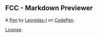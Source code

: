 FCC - Markdown Previewer
------------------------


A [Pen](https://codepen.io/Lucjfer/pen/RBqxvE) by [Leonidas-I](https://codepen.io/Lucjfer) on [CodePen](https://codepen.io).

[License](https://codepen.io/Lucjfer/pen/RBqxvE/license).